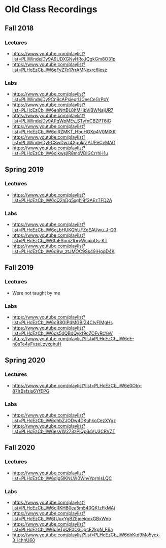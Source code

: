 Old Class Recordings
====================

## Fall 2018

### Lectures

* <https://www.youtube.com/playlist?list=PLIWindejDy9A9UDXGNyHRoJQgkGm8O31p>
* <https://www.youtube.com/playlist?list=PLHcEzCb_lW6eFyZ7c17rrAMNexrc6lesz>

### Labs

* <https://www.youtube.com/playlist?list=PLIWindejDy9Cn9cAPsjegrUCeeCeGrPpY>
* <https://www.youtube.com/playlist?list=PLHcEzCb_lW6ehNrtBL8hMHbViBWNajUR7>
* <https://www.youtube.com/playlist?list=PLIWindejDy9APqWpMEy_STyfnCBZPT6iG>
* <https://www.youtube.com/playlist?list=PLHcEzCb_lW6ciRZMKT_HbuHOXp4V0MlXK>
* <https://www.youtube.com/playlist?list=PLIWindejDy9CSwDwz4XgukrZAUPeCvMAG>
* <https://www.youtube.com/playlist?list=PLHcEzCb_lW6cjkwsjlR8moVDIGCrrhH1u>

## Spring 2019

### Lectures

* <https://www.youtube.com/playlist?list=PLHcEzCb_lW6cQ2nDg5xghl9f3AEzTFD2A>

### Labs

* <https://www.youtube.com/playlist?list=PLHcEzCb_lW6cLbHUKQhUFZoEAUwu_J-Q3>
* <https://www.youtube.com/playlist?list=PLHcEzCb_lW6faESnniz1bryWsoioDs-KT>
* <https://www.youtube.com/playlist?list=PLHcEzCb_lW6d9w_ztJMOC9Ss49iHgqD4K>

## Fall 2019

### Lectures

* Were not taught by me

### Labs

* <https://www.youtube.com/playlist?list=PLHcEzCb_lW6cB8GIPdMGBrZ4CIvFlMgHs>
* <https://www.youtube.com/playlist?list=PLHcEzCb_lW6ds5dQBdQykf9cZOFvRcYeV>
* <https://www.youtube.com/playlist?list=PLHcEzCb_lW6eE-n8sTe4yFvzeLzyxghuH>

## Spring 2020

### Lectures

* <https://www.youtube.com/playlist?list=PLHcEzCb_lW6e0Otp-87IrBsfsis6YfEPG>

### Labs

* <https://www.youtube.com/playlist?list=PLHcEzCb_lW6dhbZJODw4DKuhkoCezXYgz>
* <https://www.youtube.com/playlist?list=PLHcEzCb_lW6esVW273zPlQp6sVU3CRVZT>

## Fall 2020

### Lectures

* <https://www.youtube.com/playlist?list=PLHcEzCb_lW6dig5lKNLW0WnvYprnIsLQC>

### Labs

* <https://www.youtube.com/playlist?list=PLHcEzCb_lW6cRKHB0ea5m540QKfzFkMAj>
* <https://www.youtube.com/playlist?list=PLHcEzCb_lW6fUuxYgBZEjoeiqoxGBxWno>
* <https://www.youtube.com/playlist?list=PLHcEzCb_lW6dIeTpQE0O3DpcE2kpN_F6a>
* <https://www.youtube.com/playlist?list=PLHcEzCb_lW6dhKtd9Mo5yex-3_ichhU60>
